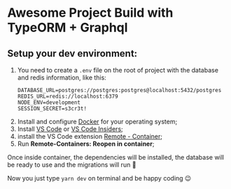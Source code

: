 # Awesome Project Build with TypeORM + Graphql

## Setup your dev environment:

1. You need to create a `.env` file on the root of project with the database and redis information, like this:
    ```
    DATABASE_URL=postgres://postgres:postgres@localhost:5432/postgres
    REDIS_URL=redis://localhost:6379
    NODE_ENV=development
    SESSION_SECRET=s3cr3t!
    ```
2. Install and configure [Docker](https://www.docker.com/get-started) for your operating system;
3. Install [VS Code](https://code.visualstudio.com) or [VS Code Insiders](https://code.visualstudio.com/insiders);
4. install the VS Code extension [Remote - Container](https://marketplace.visualstudio.com/items?itemName=ms-vscode-remote.remote-containers);
5. Run **Remote-Containers: Reopen in container**;

Once inside container, the dependencies will be installed, the database will be ready to use and the migrations will run :tada:

Now you just type `yarn dev` on terminal and be happy coding :wink:
